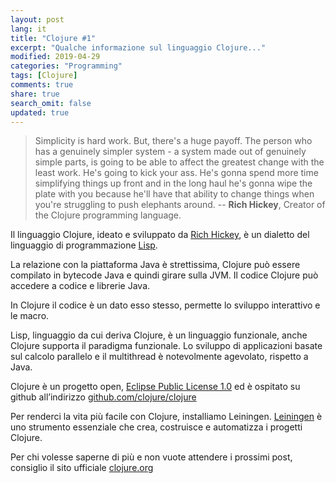 ```yaml
---
layout: post
lang: it
title: "Clojure #1"
excerpt: "Qualche informazione sul linguaggio Clojure..."
modified: 2019-04-29
categories: "Programming"
tags: [Clojure]
comments: true
share: true
search_omit: false
updated: true
---
```


> Simplicity is hard work. But, there's a huge payoff. The person who has a genuinely simpler system - a system made out of genuinely simple parts, is going to be able to affect the greatest change with the least work. He's going to kick your ass. He's gonna spend more time simplifying things up front and in the long haul he's gonna wipe the plate with you because he'll have that ability to change things when you're struggling to push elephants around.
-- **Rich Hickey**, Creator of the Clojure programming language.

Il linguaggio Clojure, ideato e sviluppato da [Rich Hickey](https://www.linkedin.com/in/richhickey/it), è un dialetto del linguaggio di programmazione [Lisp](https://it.wikipedia.org/wiki/Lisp).

La relazione con la piattaforma Java è strettissima, Clojure può essere compilato in bytecode Java e quindi girare sulla JVM. Il codice Clojure può accedere a codice e librerie Java. 

In Clojure il codice è un dato esso stesso, permette lo sviluppo interattivo e le macro.

Lisp, linguaggio da cui deriva Clojure, è un linguaggio funzionale,  anche Clojure supporta il paradigma funzionale. Lo sviluppo di applicazioni basate sul calcolo parallelo e il multithread è notevolmente agevolato, rispetto a Java.  

Clojure è un progetto open, [Eclipse Public License 1.0](https://www.eclipse.org/legal/epl-v10.html) ed è ospitato su github all’indirizzo [github.com/clojure/clojure](github.com/clojure/clojure)

Per renderci la vita più facile con Clojure, installiamo Leiningen. 
[Leiningen](https://leiningen.org/) è uno strumento essenziale che crea, costruisce e automatizza i progetti Clojure.

Per chi volesse saperne di più e non vuote attendere i prossimi post, consiglio il sito ufficiale [clojure.org](https://clojure.org/)
